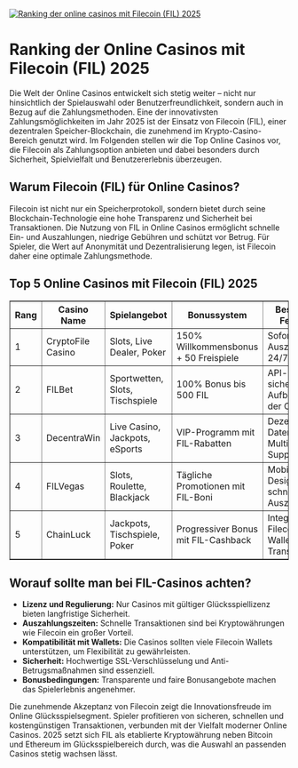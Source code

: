 [![Ranking der online casinos mit Filecoin (FIL) 2025](https://123-caf.pages.dev/gitsignup.png)](https://vrmoo.ru/Bt82HjjY)

<h1>Ranking der Online Casinos mit Filecoin (FIL) 2025</h1>  <p>Die Welt der Online Casinos entwickelt sich stetig weiter – nicht nur hinsichtlich der Spielauswahl oder Benutzerfreundlichkeit, sondern auch in Bezug auf die Zahlungsmethoden. Eine der innovativsten Zahlungsmöglichkeiten im Jahr 2025 ist der Einsatz von Filecoin (FIL), einer dezentralen Speicher-Blockchain, die zunehmend im Krypto-Casino-Bereich genutzt wird. Im Folgenden stellen wir die Top Online Casinos vor, die Filecoin als Zahlungsoption anbieten und dabei besonders durch Sicherheit, Spielvielfalt und Benutzererlebnis überzeugen.</p>  <h2>Warum Filecoin (FIL) für Online Casinos?</h2> <p>Filecoin ist nicht nur ein Speicherprotokoll, sondern bietet durch seine Blockchain-Technologie eine hohe Transparenz und Sicherheit bei Transaktionen. Die Nutzung von FIL in Online Casinos ermöglicht schnelle Ein- und Auszahlungen, niedrige Gebühren und schützt vor Betrug. Für Spieler, die Wert auf Anonymität und Dezentralisierung legen, ist Filecoin daher eine optimale Zahlungsmethode.</p>  <h2>Top 5 Online Casinos mit Filecoin (FIL) 2025</h2> <table border="1" cellpadding="8" cellspacing="0">   <thead>     <tr>       <th>Rang</th>       <th>Casino Name</th>       <th>Spielangebot</th>       <th>Bonussystem</th>       <th>Besondere Features</th>     </tr>   </thead>   <tbody>     <tr>       <td>1</td>       <td>CryptoFile Casino</td>       <td>Slots, Live Dealer, Poker</td>       <td>150% Willkommensbonus + 50 Freispiele</td>       <td>Sofortige FIL-Auszahlungen, 24/7 Support</td>     </tr>     <tr>       <td>2</td>       <td>FILBet</td>       <td>Sportwetten, Slots, Tischspiele</td>       <td>100% Bonus bis 500 FIL</td>       <td>API-basierte sichere Aufbewahrung der Coins</td>     </tr>     <tr>       <td>3</td>       <td>DecentraWin</td>       <td>Live Casino, Jackpots, eSports</td>       <td>VIP-Programm mit FIL-Rabatten</td>       <td>Dezentrale Datenhaltung, Multi-Krypto Support</td>     </tr>     <tr>       <td>4</td>       <td>FILVegas</td>       <td>Slots, Roulette, Blackjack</td>       <td>Tägliche Promotionen mit FIL-Boni</td>       <td>Mobile-first Design, schnelle Auszahlungen</td>     </tr>     <tr>       <td>5</td>       <td>ChainLuck</td>       <td>Jackpots, Tischspiele, Poker</td>       <td>Progressiver Bonus mit FIL-Cashback</td>       <td>Integration mit Filecoin Wallets, Transparenz</td>     </tr>   </tbody> </table>  <h2>Worauf sollte man bei FIL-Casinos achten?</h2> <ul>   <li><strong>Lizenz und Regulierung:</strong> Nur Casinos mit gültiger Glücksspiellizenz bieten langfristige Sicherheit.</li>   <li><strong>Auszahlungszeiten:</strong> Schnelle Transaktionen sind bei Kryptowährungen wie Filecoin ein großer Vorteil.</li>   <li><strong>Kompatibilität mit Wallets:</strong> Die Casinos sollten viele Filecoin Wallets unterstützen, um Flexibilität zu gewährleisten.</li>   <li><strong>Sicherheit:</strong> Hochwertige SSL-Verschlüsselung und Anti-Betrugsmaßnahmen sind essenziell.</li>   <li><strong>Bonusbedingungen:</strong> Transparente und faire Bonusangebote machen das Spielerlebnis angenehmer.</li> </ul>  <p>Die zunehmende Akzeptanz von Filecoin zeigt die Innovationsfreude im Online Glücksspielsegment. Spieler profitieren von sicheren, schnellen und kostengünstigen Transaktionen, verbunden mit der Vielfalt moderner Online Casinos. 2025 setzt sich FIL als etablierte Kryptowährung neben Bitcoin und Ethereum im Glücksspielbereich durch, was die Auswahl an passenden Casinos stetig wachsen lässt.</p>